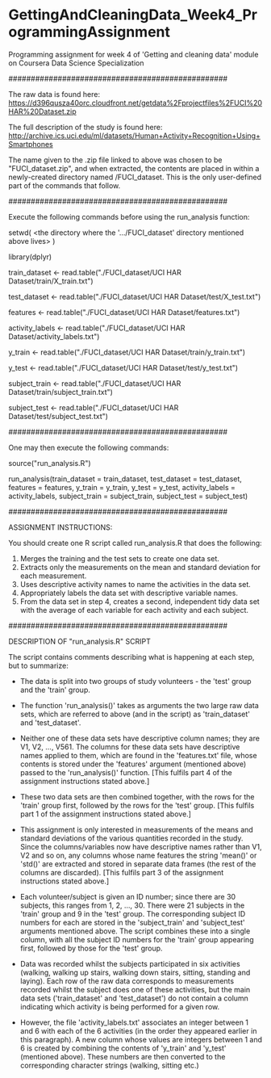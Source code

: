 # GettingAndCleaningData_Week4_ProgrammingAssignment
Programming assignment for week 4 of 'Getting and cleaning data' module on Coursera Data Science Specialization


#################################################

The raw data is found here:
https://d396qusza40orc.cloudfront.net/getdata%2Fprojectfiles%2FUCI%20HAR%20Dataset.zip

The full description of the study is found here:
http://archive.ics.uci.edu/ml/datasets/Human+Activity+Recognition+Using+Smartphones

The name given to the .zip file linked to above was chosen to be "FUCI_dataset.zip", and when
extracted, the contents are placed in within a newly-created directory named /FUCI_dataset. 
This is the only user-defined part of the commands that follow.



#################################################

Execute the following commands before using the run_analysis function:

setwd( <the directory where the '.../FUCI_dataset' directory mentioned above lives> )

library(dplyr)

train_dataset   <- read.table("./FUCI_dataset/UCI HAR Dataset/train/X_train.txt")

test_dataset    <- read.table("./FUCI_dataset/UCI HAR Dataset/test/X_test.txt")

features        <- read.table("./FUCI_dataset/UCI HAR Dataset/features.txt")

activity_labels <- read.table("./FUCI_dataset/UCI HAR Dataset/activity_labels.txt")

y_train         <- read.table("./FUCI_dataset/UCI HAR Dataset/train/y_train.txt")

y_test          <- read.table("./FUCI_dataset/UCI HAR Dataset/test/y_test.txt")

subject_train   <- read.table("./FUCI_dataset/UCI HAR Dataset/train/subject_train.txt")

subject_test    <- read.table("./FUCI_dataset/UCI HAR Dataset/test/subject_test.txt")



#################################################

One may then execute the following commands:

source("run_analysis.R")

run_analysis(train_dataset = train_dataset, test_dataset = test_dataset, 
             features = features, y_train = y_train, y_test = y_test, 
             activity_labels = activity_labels, subject_train = subject_train, 
             subject_test = subject_test)




#################################################

ASSIGNMENT INSTRUCTIONS:

 You should create one R script called run_analysis.R that does the following:

 1. Merges the training and the test sets to create one data set.
 2. Extracts only the measurements on the mean and standard deviation for each measurement.
 3. Uses descriptive activity names to name the activities in the data set.
 4. Appropriately labels the data set with descriptive variable names.
 5. From the data set in step 4, creates a second, independent tidy data set with the
    average of each variable for each activity and each subject.



#################################################

DESCRIPTION OF "run_analysis.R" SCRIPT

The script contains comments describing what is happening at each step, but to summarize:

- The data is split into two groups of study volunteers - the 'test' group and the 'train' group.

- The function 'run_analysis()' takes as arguments the two large raw data sets, which are referred to above 
  (and in the script) as 'train_dataset' and 'test_dataset'.

- Neither one of these data sets have descriptive column names; they are V1, V2, ..., V561. The columns for
  these data sets have descriptive names applied to them, which are found in the 'features.txt' file, whose 
  contents is stored under the 'features' argument (mentioned above) passed to the 'run_analysis()' function.
  [This fulfils part 4 of the assignment instructions stated above.]
  
- These two data sets are then combined together, with the rows for the 'train' group first, followed by the
  rows for the 'test' group. [This fulfils part 1 of the assignment instructions stated above.]
  
- This assignment is only interested in measurements of the means and standard deviations of the various 
  quantities recorded in the study. Since the columns/variables now have descriptive names rather than V1, V2 
  and so on, any columns whose name features the string 'mean()' or 'std()' are extracted and stored in 
  separate data frames (the rest of the columns are discarded). [This fulfils part 3 of the assignment 
  instructions stated above.]
  
- Each volunteer/subject is given an ID number; since there are 30 subjects, this ranges from 1, 2, ..., 30.
  There were 21 subjects in the 'train' group and 9 in the 'test' group. The corresponding subject ID numbers
  for each are stored in the 'subject_train' and 'subject_test' arguments mentioned above. The script 
  combines these into a single column, with all the subject ID numbers for the 'train' group appearing first,
  followed by those for the 'test' group.
  
- Data was recorded whilst the subjects participated in six activities (walking, walking up stairs, walking 
  down stairs, sitting, standing and laying). Each row of the raw data corresponds to measurements recorded 
  whilst the subject does one of these activities, but the main data sets ('train_dataset' and 'test_dataset')
  do not contain a column indicating which activity is being performed for a given row. 
  
- However, the file 'activity_labels.txt' associates an integer between 1 and 6 with each of the 6 activities 
  (in the order they appeared earlier in this paragraph). A new column whose values are integers between 1 and
  6 is created by combining the contents of 'y_train' and 'y_test' (mentioned above). These numbers are then
  converted to the corresponding character strings (walking, sitting etc.) 
  
  
  
  
  
  






